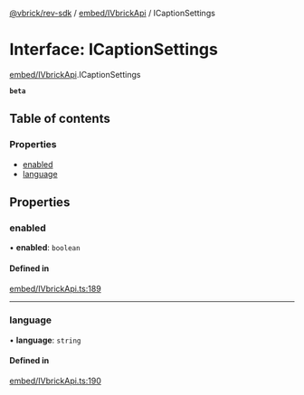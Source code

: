 [@vbrick/rev-sdk](../README.md) / [embed/IVbrickApi](../modules/embed_IVbrickApi.md) / ICaptionSettings

# Interface: ICaptionSettings

[embed/IVbrickApi](../modules/embed_IVbrickApi.md).ICaptionSettings

**`beta`**

## Table of contents

### Properties

- [enabled](embed_IVbrickApi.ICaptionSettings.md#enabled)
- [language](embed_IVbrickApi.ICaptionSettings.md#language)

## Properties

### enabled

• **enabled**: `boolean`

#### Defined in

[embed/IVbrickApi.ts:189](https://github.com/vbrick/rev-sdk-js/blob/e20a0c7/src/embed/IVbrickApi.ts#L189)

___

### language

• **language**: `string`

#### Defined in

[embed/IVbrickApi.ts:190](https://github.com/vbrick/rev-sdk-js/blob/e20a0c7/src/embed/IVbrickApi.ts#L190)
